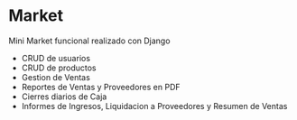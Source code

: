 # Market
Mini Market funcional realizado con Django

- CRUD de usuarios
- CRUD de productos
- Gestion de Ventas
- Reportes de Ventas y Proveedores en PDF
- Cierres diarios de Caja
- Informes de Ingresos, Liquidacion a Proveedores y Resumen de Ventas
